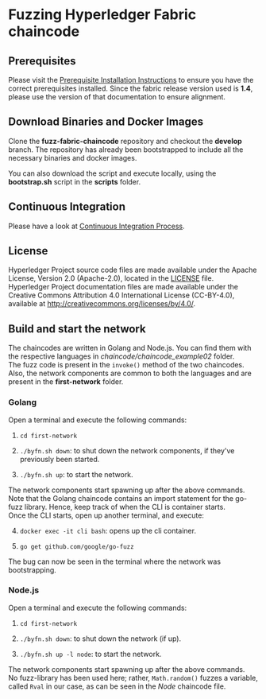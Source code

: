 # Fuzzing Hyperledger Fabric chaincode 

## Prerequisites

Please visit the [Prerequisite Installation Instructions](https://hyperledger-fabric.readthedocs.io/en/release-1.4/prereqs.html) to ensure you have the correct prerequisites installed. 
Since the fabric release version used is **1.4**, please use the version of that documentation to ensure alignment.

## Download Binaries and Docker Images

Clone the **fuzz-fabric-chaincode** repository and checkout the **develop** branch.
The repository has already been bootstrapped to include all the necessary binaries and docker images.

You can also download the script and execute locally, using the **bootstrap.sh** script in the **scripts** folder.

## Continuous Integration

Please have a look at [Continuous Integration Process](docs/fabric-samples-ci.md).

## License <a name="license"></a>

Hyperledger Project source code files are made available under the Apache
License, Version 2.0 (Apache-2.0), located in the [LICENSE](LICENSE) file.  
Hyperledger Project documentation files are made available under the Creative
Commons Attribution 4.0 International License (CC-BY-4.0), available at http://creativecommons.org/licenses/by/4.0/.

## Build and start the network

The chaincodes are written in Golang and Node.js. You can find them with the respective languages in *chaincode/chaincode_example02* folder.  
The fuzz code is present in the `invoke()` method of the two chaincodes.
Also, the network components are common to both the languages and are present in the **first-network** folder.

### Golang

Open a terminal and execute the following commands:

1. `cd first-network`

2. `./byfn.sh down`: to shut down the network components, if they've previously been started.

3. `./byfn.sh up`: to start the network.

The network components start spawning up after the above commands.  
Note that the Golang chaincode contains an import statement for the go-fuzz library. Hence, keep track of when the CLI is container starts.  
Once the CLI starts, open up another terminal, and execute:

4. `docker exec -it cli bash`: opens up the cli container.

5. `go get github.com/google/go-fuzz`

The bug can now be seen in the terminal where the network was bootstrapping.

### Node.js

Open a terminal and execute the following commands:

1. `cd first-network`

2. `./byfn.sh down`: to shut down the network (if up).

3. `./byfn.sh up -l node`: to start the network.

The network components start spawning up after the above commands.  
No fuzz-library has been used here; rather, `Math.random()` fuzzes a variable, called `Rval` in our case, as can be seen in the *Node* chaincode file.

